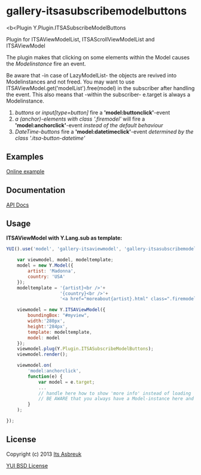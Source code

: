 gallery-itsasubscribemodelbuttons
=================================


<b<Plugin Y.Plugin.ITSASubscribeModelButtons</b>

Plugin for ITSAViewModelList, ITSAScrollViewModelList and ITSAViewModel


The plugin makes that clicking on some elements within the Model causes the <i>Modelinstance</i> fire an event.


Be aware that -in case of LazyModelList- the objects are revived into Modelinstances and not freed. You may want to use
ITSAViewModel.get('modelList').free(model) in the subscriber after handling the event.
This also means that -within the subscriber- e.target is always a Modelinstance.


1. <i>buttons</i> or <i>input[type=button]</i> fire a <b>'model:buttonclick'</b>-event
2. <i>a (anchor)-elements with class '.firemodel'</i> will fire a <b>'model:anchorclick'</b>-event <i>instead of the default behaviour</i>
3. <i>DateTime-buttons</i> fire a <b>'model:datetimeclick'</b>-event <i>determined by the class '.itsa-button-datetime'</i>


Examples
--------
[Online example](http://projects.itsasbreuk.nl/examples/itsasubscribemodelbuttons/index.html)

Documentation
--------------
[API Docs](http://projects.itsasbreuk.nl/apidocs/classes/ITSASubscribeModelButtons.html)

Usage
-----

<b>ITSAViewModel with Y.Lang.sub as template:</b>
```js
YUI().use('model', 'gallery-itsaviewmodel', 'gallery-itsasubscribemodelbuttons', function(Y) {

    var viewmodel, model, modeltemplate;
    model = new Y.Model({
        artist: 'Madonna',
        country: 'USA'
    });
    modeltemplate = '{artist}<br />'+
                    '{country}<br />'+
                    '<a href="moreabout{artist}.html" class=".firemodel">read more...</a>';

    viewmodel = new Y.ITSAViewModel({
        boundingBox: "#myview",
        width:'280px',
        height:'284px',
        template: modeltemplate,
        model: model
    });
    viewmodel.plug(Y.Plugin.ITSASubscribeModelButtons);
    viewmodel.render();

    viewmodel.on(
        'model:anchorclick',
        function(e) {
            var model = e.target;
            ...
            // handle here how to show 'more info' instead of loading 'moreaboutmadonna.html'
            // BE AWARE that you always have a Model-instance here and not an Object (should you use Y.ItsaViewModellist with a LazyModelList)
        }
    );

});
```

License
-------

Copyright (c) 2013 [Its Asbreuk](http://http://itsasbreuk.nl)

[YUI BSD License](http://developer.yahoo.com/yui/license.html)
